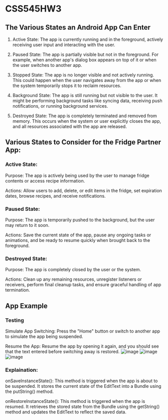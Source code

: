 # CSS545HW3
## The Various States an Android App Can Enter
1. Active State: The app is currently running and in the foreground, actively receiving user input and interacting with the user.

2. Paused State: The app is partially visible but not in the foreground. For example, when another app's dialog box appears on top of it or when the user switches to another app.

3. Stopped State: The app is no longer visible and not actively running. This could happen when the user navigates away from the app or when the system temporarily stops it to reclaim resources.

4. Background State: The app is still running but not visible to the user. It might be performing background tasks like syncing data, receiving push notifications, or running background services.

5. Destroyed State: The app is completely terminated and removed from memory. This occurs when the system or user explicitly closes the app, and all resources associated with the app are released.

## Various States to Consider for the Fridge Partner App:

### Active State:
Purpose: The app is actively being used by the user to manage fridge contents or access recipe information.

Actions: Allow users to add, delete, or edit items in the fridge, set expiration dates, browse recipes, and receive notifications.

### Paused State:
Purpose: The app is temporarily pushed to the background, but the user may return to it soon.

Actions: Save the current state of the app, pause any ongoing tasks or animations, and be ready to resume quickly when brought back to the foreground.

### Destroyed State:
Purpose: The app is completely closed by the user or the system.

Actions: Clean up any remaining resources, unregister listeners or receivers, perform final cleanup tasks, and ensure graceful handling of app termination.

## App Example 
### Testing
Simulate App Switching: Press the "Home" button or switch to another app to simulate the app being suspended.

Resume the App: Resume the app by opening it again, and you should see that the text entered before switching away is restored.
![image](https://github.com/WendyRl/CSS545HW3/assets/80219810/bb820627-4823-490e-b0f2-94e18a949264)
![image](https://github.com/WendyRl/CSS545HW3/assets/80219810/9f0cc05e-2586-4314-b91e-d8d515a14491)
![image](https://github.com/WendyRl/CSS545HW3/assets/80219810/350316a2-e80e-4cd8-8e5b-051aaa6faf95)

### Explaination:
onSaveInstanceState(): This method is triggered when the app is about to be suspended. It stores the current state of the EditText into a Bundle using the putString() method.

onRestoreInstanceState(): This method is triggered when the app is resumed. It retrieves the stored state from the Bundle using the getString() method and updates the EditText to reflect the saved data.
